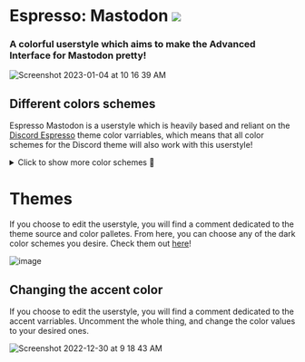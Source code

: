 # Espresso: Mastodon [![](https://img.shields.io/badge/install%20with-stylus-006666?style=flat-square)](https://github.com/SlippingGitty/Espresso-Mastodon/raw/main/EspressoMastodon.user.css)
### A colorful userstyle which aims to make the Advanced Interface for Mastodon pretty!

![Screenshot 2023-01-04 at 10 16 39 AM](https://user-images.githubusercontent.com/76500838/210600274-e0d519bf-3e5a-4964-a16c-73319abbbdea.png)

## Different colors schemes 
Espresso Mastodon is a userstyle which is heavily based and reliant on the [Discord Espresso](https://github.com/SlippingGittys-Discord-Themes/Espresso-Discord-Theme) theme color varriables, which means that all color schemes for the Discord theme will also work with this userstyle!

<details>
<summary>Click to show more color schemes 🎨</summary>

## Tokyo Night
![Screenshot 2023-01-04 at 10 18 27 AM](https://user-images.githubusercontent.com/76500838/210600799-70b12b69-7d7e-482c-a66d-cd57a6be5738.png)
## AMOLED
![Screenshot 2023-01-04 at 10 18 36 AM](https://user-images.githubusercontent.com/76500838/210600801-2dc9d0e9-6be8-4e32-ab29-42b41dbf6561.png)
## ThinkPad
![Screenshot 2023-01-04 at 10 18 43 AM](https://user-images.githubusercontent.com/76500838/210600803-cc043b87-748f-4618-bcc3-0c2483777516.png)
## Twitter Blue
![Screenshot 2023-01-05 at 9 18 32 PM](https://user-images.githubusercontent.com/76500838/210923177-f320bb70-bbcc-44b0-9861-d41a1abb36bd.png)
## Nord
![Screenshot 2023-01-04 at 10 18 49 AM](https://user-images.githubusercontent.com/76500838/210600804-23c53c88-bc35-439f-9a1c-87364fc636a6.png)
## Material Dark
![Screenshot 2023-01-04 at 10 19 07 AM](https://user-images.githubusercontent.com/76500838/210600806-30d251b3-e466-43df-8a1e-5a9a04733763.png)
## WackyPomo - [BlueRedBlueYellow](https://github.com/BlueRedBlueYellow)
![Screenshot 2023-01-04 at 10 19 17 AM](https://user-images.githubusercontent.com/76500838/210600809-cab00c16-9a8a-409b-a053-1c1cdcd6cb90.png)


</details>

# Themes
If you choose to edit the userstyle, you will find a comment dedicated to the theme source and color palletes. From here, you can choose any of the dark color schemes you desire. Check them out [here](https://github.com/SlippingGittys-Discord-Themes/Espresso-Discord-Theme/tree/main/themes/dark)!

![image](https://user-images.githubusercontent.com/76500838/210445666-c4907dbc-d4b7-43d0-a36e-ee8d34522aa7.png)

## Changing the accent color
If you choose to edit the userstyle, you will find a comment dedicated to the accent varriables. Uncomment the whole thing, and change the color values to your desired ones.

![Screenshot 2022-12-30 at 9 18 43 AM](https://user-images.githubusercontent.com/76500838/210085837-b34d419d-605d-41eb-ba70-73eeed0ec0fa.png)
